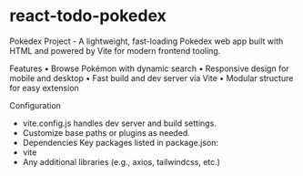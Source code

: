 # react-todo-pokedex
Pokedex Project - 
A lightweight, fast-loading Pokedex web app built with HTML and powered by Vite for modern frontend tooling.

Features
• 	Browse Pokémon with dynamic search
• 	Responsive design for mobile and desktop
• 	Fast build and dev server via Vite
• 	Modular structure for easy extension

Configuration
- vite.config.js handles dev server and build settings.
- Customize base paths or plugins as needed.
- 
  Dependencies
Key packages listed in package.json:
- vite
- Any additional libraries (e.g., axios, tailwindcss, etc.)
